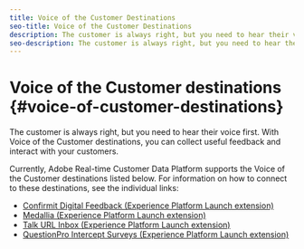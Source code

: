 ```yaml
---
title: Voice of the Customer Destinations
seo-title: Voice of the Customer Destinations
description: The customer is always right, but you need to hear their voice first. With Voice of the Customer destinations, you can collect useful feedback and interact with your customers. 
seo-description: The customer is always right, but you need to hear their voice first. With Voice of the Customer destinations, you can collect useful feedback and interact with your customers. 
---
```


# Voice of the Customer destinations {#voice-of-customer-destinations}

The customer is always right, but you need to hear their voice first. With Voice of the Customer destinations, you can collect useful feedback and interact with your customers. 

Currently, Adobe Real-time Customer Data Platform supports the Voice of the Customer destinations listed below. For information on how to connect to these destinations, see the individual links:

* [Confirmit Digital Feedback (Experience Platform Launch extension)](confirmit-digital-feedback-extension.md)
* [Medallia (Experience Platform Launch extension)](medallia-extension.md)
* [Talk URL Inbox (Experience Platform Launch extension)](talkurl-extension.md)
* [QuestionPro Intercept Surveys (Experience Platform Launch extension)](web-intercept-surveys-extension.md)